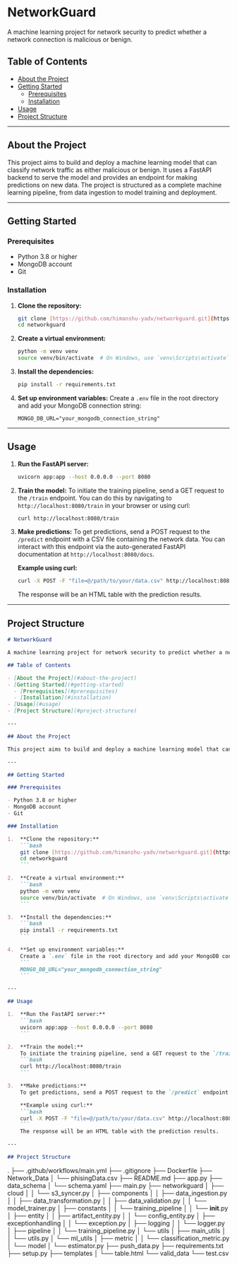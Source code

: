 # NetworkGuard

A machine learning project for network security to predict whether a network connection is malicious or benign.

## Table of Contents

- [About the Project](#about-the-project)
- [Getting Started](#getting-started)
  - [Prerequisites](#prerequisites)
  - [Installation](#installation)
- [Usage](#usage)
- [Project Structure](#project-structure)

---

## About the Project

This project aims to build and deploy a machine learning model that can classify network traffic as either malicious or benign. It uses a FastAPI backend to serve the model and provides an endpoint for making predictions on new data. The project is structured as a complete machine learning pipeline, from data ingestion to model training and deployment.

---

## Getting Started

### Prerequisites

- Python 3.8 or higher
- MongoDB account
- Git

### Installation

1.  **Clone the repository:**
    ```bash
    git clone [https://github.com/himanshu-yadv/networkguard.git](https://github.com/himanshu-yadv/networkguard.git)
    cd networkguard
    ```

2.  **Create a virtual environment:**
    ```bash
    python -m venv venv
    source venv/bin/activate  # On Windows, use `venv\Scripts\activate`
    ```

3.  **Install the dependencies:**
    ```bash
    pip install -r requirements.txt
    ```

4.  **Set up environment variables:**
    Create a `.env` file in the root directory and add your MongoDB connection string:
    ```
    MONGO_DB_URL="your_mongodb_connection_string"
    ```

---

## Usage

1.  **Run the FastAPI server:**
    ```bash
    uvicorn app:app --host 0.0.0.0 --port 8080
    ```

2.  **Train the model:**
    To initiate the training pipeline, send a GET request to the `/train` endpoint. You can do this by navigating to `http://localhost:8080/train` in your browser or using curl:
    ```bash
    curl http://localhost:8080/train
    ```

3.  **Make predictions:**
    To get predictions, send a POST request to the `/predict` endpoint with a CSV file containing the network data. You can interact with this endpoint via the auto-generated FastAPI documentation at `http://localhost:8080/docs`.

    **Example using curl:**
    ```bash
    curl -X POST -F "file=@/path/to/your/data.csv" http://localhost:8080/predict
    ```
    The response will be an HTML table with the prediction results.

---

## Project Structure
````markdown
# NetworkGuard

A machine learning project for network security to predict whether a network connection is malicious or benign.

## Table of Contents

- [About the Project](#about-the-project)
- [Getting Started](#getting-started)
  - [Prerequisites](#prerequisites)
  - [Installation](#installation)
- [Usage](#usage)
- [Project Structure](#project-structure)

---

## About the Project

This project aims to build and deploy a machine learning model that can classify network traffic as either malicious or benign. It uses a FastAPI backend to serve the model and provides an endpoint for making predictions on new data. The project is structured as a complete machine learning pipeline, from data ingestion to model training and deployment.

---

## Getting Started

### Prerequisites

- Python 3.8 or higher
- MongoDB account
- Git

### Installation

1.  **Clone the repository:**
    ```bash
    git clone [https://github.com/himanshu-yadv/networkguard.git](https://github.com/himanshu-yadv/networkguard.git)
    cd networkguard
    ```

2.  **Create a virtual environment:**
    ```bash
    python -m venv venv
    source venv/bin/activate  # On Windows, use `venv\Scripts\activate`
    ```

3.  **Install the dependencies:**
    ```bash
    pip install -r requirements.txt
    ```

4.  **Set up environment variables:**
    Create a `.env` file in the root directory and add your MongoDB connection string:
    ```
    MONGO_DB_URL="your_mongodb_connection_string"
    ```

---

## Usage

1.  **Run the FastAPI server:**
    ```bash
    uvicorn app:app --host 0.0.0.0 --port 8080
    ```

2.  **Train the model:**
    To initiate the training pipeline, send a GET request to the `/train` endpoint. You can do this by navigating to `http://localhost:8080/train` in your browser or using curl:
    ```bash
    curl http://localhost:8080/train
    ```

3.  **Make predictions:**
    To get predictions, send a POST request to the `/predict` endpoint with a CSV file containing the network data. You can interact with this endpoint via the auto-generated FastAPI documentation at `http://localhost:8080/docs`.

    **Example using curl:**
    ```bash
    curl -X POST -F "file=@/path/to/your/data.csv" http://localhost:8080/predict
    ```
    The response will be an HTML table with the prediction results.

---

## Project Structure

````

.
├── .github/workflows/main.yml
├── .gitignore
├── Dockerfile
├── Network\_Data
│   └── phisingData.csv
├── README.md
├── app.py
├── data\_schema
│   └── schema.yaml
├── main.py
├── networkguard
│   ├── cloud
│   │   └── s3\_syncer.py
│   ├── components
│   │   ├── data\_ingestion.py
│   │   ├── data\_transformation.py
│   │   ├── data\_validation.py
│   │   └── model\_trainer.py
│   ├── constants
│   │   └── training\_pipeline
│   │       └── **init**.py
│   ├── entity
│   │   ├── artifact\_entity.py
│   │   └── config\_entity.py
│   ├── exceptionhandling
│   │   └── exception.py
│   ├── logging
│   │   └── logger.py
│   ├── pipeline
│   │   └── training\_pipeline.py
│   └── utils
│       ├── main\_utils
│       │   └── utils.py
│       └── ml\_utils
│           ├── metric
│           │   └── classification\_metric.py
│           └── model
│               └── estimator.py
├── push\_data.py
├── requirements.txt
├── setup.py
├── templates
│   └── table.html
└── valid\_data
└── test.csv

```
```
